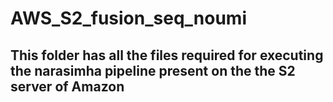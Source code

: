 # AWS_S2_fusion_seq_noumi
## This folder has all the files required for executing the narasimha pipeline present on the the S2 server of Amazon
